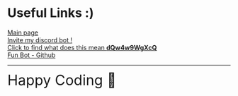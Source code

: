 # Useful Links :)

[Main page](https://biologyscience.github.io/)  
[Invite my discord bot !](https://biologyscience.github.io/FunBot/Invite)  
[Click to find what does this mean **dQw4w9WgXcQ**](https://biologyscience.github.io/Extras/RickRoll.html)  
[Fun Bot - Github](https://github.com/FunBot1070)

---

<font size="6"> Happy Coding 🥳 </font>
